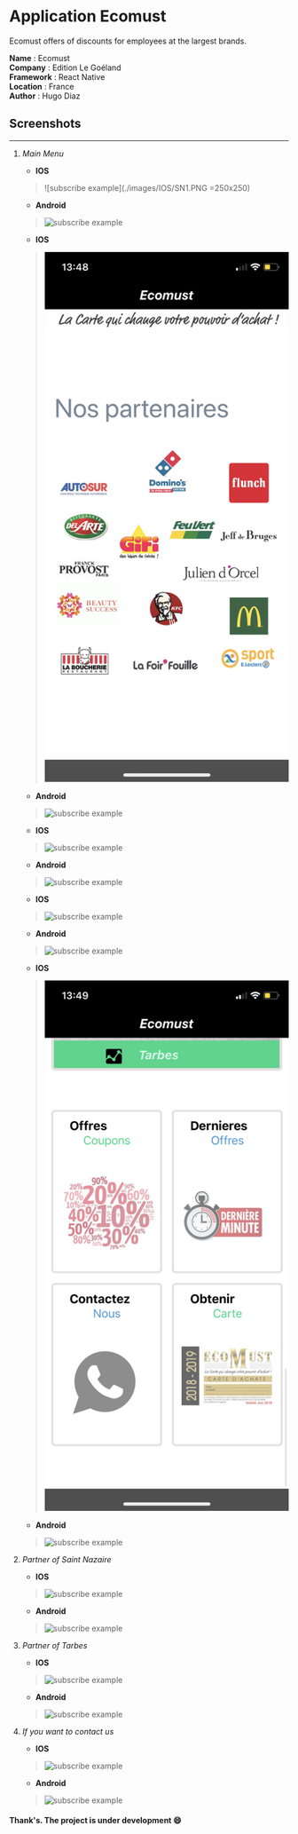 # Application Ecomust


Ecomust offers of discounts for employees at the largest brands.

**Name** : Ecomust </br>
**Company** : Edition Le Goéland </br>
**Framework** : React Native </br>
**Location** : France </br>
**Author** : Hugo Diaz </br>


## Screenshots

-------------------

  1. *Main Menu*
      * **IOS**
     >![subscribe example](./images/IOS/SN1.PNG =250x250)
      * **Android**
     >![subscribe example](./images/Android/SN1.PNG)
     
      * **IOS**
     >![subscribe example](./images/IOS/SN2.png)
      * **Android**
     >![subscribe example](./images/Android/SN2.png)
     
      * **IOS**
     >![subscribe example](./images/IOS/SN3.png)
      * **Android**
     >![subscribe example](./images/Android/SN3.png)
     
      * **IOS**
     >![subscribe example](./images/IOS/SN4.png)
      * **Android**
     >![subscribe example](./images/Android/SN4.png)
     
      * **IOS**
     >![subscribe example](./images/IOS/SN5.png)
      * **Android**
     >![subscribe example](./images/Android/SN5.png)
     

  2. *Partner of Saint Nazaire* 
      * **IOS**
     >![subscribe example](./image/notfound.png)
      * **Android**
     >![subscribe example](./image/notfound.png)

  3. *Partner of Tarbes*
      * **IOS**
     >![subscribe example](./image/notfound.png)
      * **Android**
     >![subscribe example](./image/notfound.png)

  3. *If you want to contact us*
      * **IOS**
     >![subscribe example](./image/notfound.png)
      * **Android**
     >![subscribe example](./image/notfound.png)



#### Thank's. The project is under development :smile:

